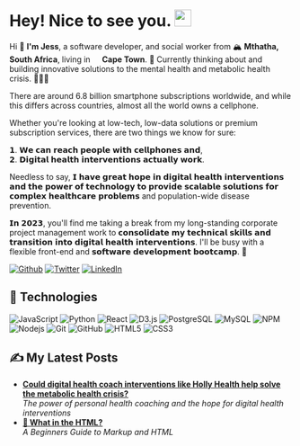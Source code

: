 <h1>Hey! Nice to see you.  <img src="https://emojis.slackmojis.com/emojis/images/1531849430/4246/blob-sunglasses.gif?1531849430" width="30"/></h1>
<p>Hi 👋 <b>I'm Jess</b>, a software developer, and social worker from 🏔️ <b>Mthatha, South Africa</b>, living in <img src="https://cdn-icons-png.flaticon.com/512/3909/3909408.png" width="13"/> <b>Cape Town</b>. 🥗 Currently thinking about and building innovative solutions to the mental health and metabolic health crisis. 🏋🏼‍♀️</p>

There are around 6.8 billion smartphone subscriptions worldwide, and while this differs across countries, almost all the world owns a cellphone. 

Whether you're looking at low-tech, low-data solutions or premium subscription services, there are two things we know for sure:

 𝟭. 𝗪𝗲 𝗰𝗮𝗻 𝗿𝗲𝗮𝗰𝗵 𝗽𝗲𝗼𝗽𝗹𝗲 𝘄𝗶𝘁𝗵 𝗰𝗲𝗹𝗹𝗽𝗵𝗼𝗻𝗲𝘀 𝗮𝗻𝗱,<br>
 𝟮. 𝗗𝗶𝗴𝗶𝘁𝗮𝗹 𝗵𝗲𝗮𝗹𝘁𝗵 𝗶𝗻𝘁𝗲𝗿𝘃𝗲𝗻𝘁𝗶𝗼𝗻𝘀 𝗮𝗰𝘁𝘂𝗮𝗹𝗹𝘆 𝘄𝗼𝗿𝗸.

Needless to say, 𝗜 𝗵𝗮𝘃𝗲 𝗴𝗿𝗲𝗮𝘁 𝗵𝗼𝗽𝗲 𝗶𝗻 𝗱𝗶𝗴𝗶𝘁𝗮𝗹 𝗵𝗲𝗮𝗹𝘁𝗵 𝗶𝗻𝘁𝗲𝗿𝘃𝗲𝗻𝘁𝗶𝗼𝗻𝘀 𝗮𝗻𝗱 𝘁𝗵𝗲 𝗽𝗼𝘄𝗲𝗿 𝗼𝗳 𝘁𝗲𝗰𝗵𝗻𝗼𝗹𝗼𝗴𝘆 𝘁𝗼 𝗽𝗿𝗼𝘃𝗶𝗱𝗲 𝘀𝗰𝗮𝗹𝗮𝗯𝗹𝗲 𝘀𝗼𝗹𝘂𝘁𝗶𝗼𝗻𝘀 𝗳𝗼𝗿 𝗰𝗼𝗺𝗽𝗹𝗲𝘅 𝗵𝗲𝗮𝗹𝘁𝗵𝗰𝗮𝗿𝗲 𝗽𝗿𝗼𝗯𝗹𝗲𝗺𝘀 and population-wide disease prevention.

𝗜𝗻 𝟮𝟬𝟮𝟯, you'll find me taking a break from my long-standing corporate project management work to 𝗰𝗼𝗻𝘀𝗼𝗹𝗶𝗱𝗮𝘁𝗲 𝗺𝘆 𝘁𝗲𝗰𝗵𝗻𝗶𝗰𝗮𝗹 𝘀𝗸𝗶𝗹𝗹𝘀 𝗮𝗻𝗱 𝘁𝗿𝗮𝗻𝘀𝗶𝘁𝗶𝗼𝗻 𝗶𝗻𝘁𝗼 𝗱𝗶𝗴𝗶𝘁𝗮𝗹 𝗵𝗲𝗮𝗹𝘁𝗵 𝗶𝗻𝘁𝗲𝗿𝘃𝗲𝗻𝘁𝗶𝗼𝗻𝘀. I'll be busy with a flexible front-end and 𝘀𝗼𝗳𝘁𝘄𝗮𝗿𝗲 𝗱𝗲𝘃𝗲𝗹𝗼𝗽𝗺𝗲𝗻𝘁 𝗯𝗼𝗼𝘁𝗰𝗮𝗺𝗽. 🚀

<p><a href="https://github.com/jesscancode" target="_blank"><img alt="Github" src="https://img.shields.io/badge/GitHub-%2312100E.svg?&style=flat-circle&logo=Github&logoColor=white" /></a> <a href="https://twitter.com/jesscancode" target="_blank"><img alt="Twitter" src="https://img.shields.io/badge/twitter-%231DA1F2.svg?&style=flat-circle&logo=twitter&logoColor=white" /></a> <a href="https://www.linkedin.com/in/jessklette" target="_blank"><img alt="LinkedIn" src="https://img.shields.io/badge/linkedin-%230077B5.svg?&style=flat-circle&logo=linkedin&logoColor=white" /></a></p>

## 👾 Technologies

![JavaScript](https://img.shields.io/badge/-JavaScript-black?style=flat-circle&logo=javascript)
![Python](https://img.shields.io/badge/-Python-black?style=flat-circle&logo=Python)
![React](https://img.shields.io/badge/-React-black?style=flat-circle&logo=react)
![D3.js](https://img.shields.io/badge/-D3.js-black?style=flat-circle&logo=d3.js)
![PostgreSQL](https://img.shields.io/badge/-PostgreSQL-black?style=flat-circle&logo=postgresql)
![MySQL](https://img.shields.io/badge/-MySQL-black?style=flat-circle&logo=mysql)
![NPM](https://img.shields.io/badge/-NPM-black?style=flat-circle&logo=npm)
![Nodejs](https://img.shields.io/badge/-Nodejs-black?style=flat-circle&logo=Node.js)
![Git](https://img.shields.io/badge/-Git-black?style=flat-circle&logo=git)
![GitHub](https://img.shields.io/badge/-GitHub-181717?style=flat-circle&logo=github)
![HTML5](https://img.shields.io/badge/-HTML5-black?style=flat-circle&logo=html5&logoColor=white)
![CSS3](https://img.shields.io/badge/-CSS3-black?style=flat-circle&logo=css3)


## ✍️ My Latest Posts
<ul>
  <li><a href="https://www.metabolicmonthly.com/could-digital-health-interventions-like-holly-health-help-solve-the-metabolic-crisis/"><b>Could digital health coach interventions like Holly Health help solve the metabolic health crisis?</b></a><br/><i>The power of personal health coaching and the hope for digital health interventions</i></li>
  <li><a href="https://jesscancode.hashnode.dev/what-in-the-html-a-beginners-guide-to-markup-and-html"><b>🔧 What in the HTML?</b></a><br/><i>A Beginners Guide to Markup and HTML</i></li>
</ul>



